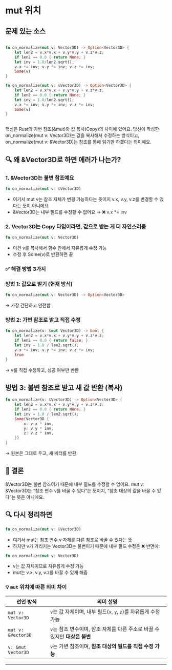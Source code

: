 # mut 위치

## 문제 있는 소스
```rust

fn on_normalize(mut v: Vector3D) -> Option<Vector3D> {
    let len2 = v.x*v.x + v.y*v.y + v.z*v.z;
    if len2 == 0.0 { return None; }
    let inv = 1.0/len2.sqrt();
    v.x *= inv; v.y *= inv; v.z *= inv;
    Some(v)
}

fn on_normalize(mut v: &Vector3D) -> Option<Vector3D> {
    let len2 = v.x*v.x + v.y*v.y + v.z*v.z;
    if len2 == 0.0 { return None; }
    let inv = 1.0/len2.sqrt();
    v.x *= inv; v.y *= inv; v.z *= inv;
    Some(v)
}



```
핵심은 Rust의 가변 참조(&mut)와 값 복사(Copy)의 차이에 있어요.
당신이 작성한 on_normalize(mut v: Vector3D)는 값을 복사해서 수정하는 방식이고,
on_normalize(mut v: &Vector3D)는 참조를 통해 읽기만 하겠다는 의미예요.

## 🔍 왜 &Vector3D로 하면 에러가 나는가?
### 1. &Vector3D는 불변 참조예요
```rust
fn on_normalize(mut v: &Vector3D)
```

- 여기서 mut v는 참조 자체가 변경 가능하다는 뜻이지
v.x, v.y, v.z를 변경할 수 있다는 뜻이 아니에요
- &Vector3D는 내부 필드를 수정할 수 없어요 → ❌ v.x *= inv

### 2. Vector3D는 Copy 타입이라면, 값으로 받는 게 더 자연스러움
```rust
fn on_normalize(mut v: Vector3D)
```

- 이건 v를 복사해서 함수 안에서 자유롭게 수정 가능
- 수정 후 Some(v)로 반환하면 끝

### ✅ 해결 방법 3가지
### 방법 1: 값으로 받기 (현재 방식)
```rust
fn on_normalize(mut v: Vector3D) -> Option<Vector3D>
```

→ 가장 간단하고 안전함

### 방법 2: 가변 참조로 받고 직접 수정
```rust
fn on_normalize(v: &mut Vector3D) -> bool {
    let len2 = v.x*v.x + v.y*v.y + v.z*v.z;
    if len2 == 0.0 { return false; }
    let inv = 1.0 / len2.sqrt();
    v.x *= inv; v.y *= inv; v.z *= inv;
    true
}
```

→ v를 직접 수정하고, 성공 여부만 반환

## 방법 3: 불변 참조로 받고 새 값 반환 (복사)
```rust
fn on_normalize(v: &Vector3D) -> Option<Vector3D> {
    let len2 = v.x*v.x + v.y*v.y + v.z*v.z;
    if len2 == 0.0 { return None; }
    let inv = 1.0 / len2.sqrt();
    Some(Vector3D {
        x: v.x * inv,
        y: v.y * inv,
        z: v.z * inv,
    })
}
```

→ 원본은 그대로 두고, 새 벡터를 반환

## 💬 결론
&Vector3D는 불변 참조이기 때문에 내부 필드를 수정할 수 없어요.
mut v: &Vector3D는 “참조 변수 v를 바꿀 수 있다”는 뜻이지,
“참조 대상의 값을 바꿀 수 있다”는 뜻은 아니에요.


## 🔍 다시 정리하면
```rust
fn on_normalize(mut v: &Vector3D)
```

- 여기서 mut는 참조 변수 v 자체를 다른 참조로 바꿀 수 있다는 뜻
- 하지만 v가 가리키는 Vector3D는 불변이기 때문에 내부 필드 수정은 ❌
반면에:
```rust
fn on_normalize(mut v: Vector3D)
```

- v는 값 자체이므로 자유롭게 수정 가능
- mut는 v.x, v.y, v.z를 바꿀 수 있게 해줌

### 💡 `mut` 위치에 따른 의미 차이

| 선언 방식              | 의미 설명                                                                 |
|------------------------|---------------------------------------------------------------------------|
| `mut v: Vector3D`      | `v`는 값 자체이며, 내부 필드(`x`, `y`, `z`)를 자유롭게 수정 가능             |
| `mut v: &Vector3D`     | `v`는 참조 변수이며, 참조 자체를 다른 주소로 바꿀 수 있지만 **대상은 불변** |
| `v: &mut Vector3D`     | `v`는 가변 참조이며, **참조 대상의 필드를 직접 수정 가능**                   |

---



